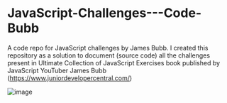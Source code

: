 # JavaScript-Challenges---Code-Bubb
A code repo for JavaScript challenges by James Bubb. 
I created this repository as a solution to document (source code) all the challenges present in Ultimate Collection of JavaScript Exercises book published by JavaScript YouTuber James Bubb (https://www.juniordevelopercentral.com/)

![image](https://github.com/sandeeptanjore/JavaScript-Challenges---Code-Bubb/assets/82674484/a4a4d662-5bf1-4da1-ba3f-76e3869f4537)
